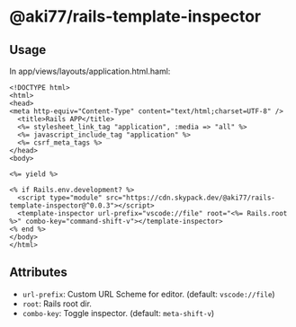 # @aki77/rails-template-inspector

## Usage

In app/views/layouts/application.html.haml:

```erb
<!DOCTYPE html>
<html>
<head>
<meta http-equiv="Content-Type" content="text/html;charset=UTF-8" />
  <title>Rails APP</title>
  <%= stylesheet_link_tag "application", :media => "all" %>
  <%= javascript_include_tag "application" %>
  <%= csrf_meta_tags %>
</head>
<body>

<%= yield %>

<% if Rails.env.development? %>
  <script type="module" src="https://cdn.skypack.dev/@aki77/rails-template-inspector@^0.0.3"></script>
  <template-inspector url-prefix="vscode://file" root="<%= Rails.root %>" combo-key="command-shift-v"></template-inspector>
<% end %>
</body>
</html>
```

## Attributes

- `url-prefix`: Custom URL Scheme for editor. (default: `vscode://file`)
- `root`: Rails root dir.
- `combo-key`: Toggle inspector. (default: `meta-shift-v`)
